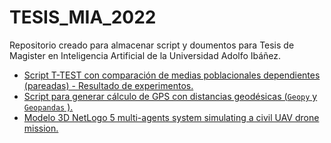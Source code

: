 # TESIS_MIA_2022
 Repositorio creado para almacenar script y doumentos para Tesis de Magister en Inteligencia Artificial de la Universidad Adolfo Ibáñez.
 
 - [Script T-TEST con comparación de medias poblacionales dependientes (pareadas) - Resultado de experimentos.](https://github.com/educarrascov/TESIS_MIA_2022/blob/main/Script/Untitled.ipynb)
 - [Script para generar cálculo de GPS con distancias geodésicas (`Geopy` y `Geopandas` ).](https://github.com/educarrascov/TESIS_MIA_2022/blob/main/Script/1.%20C%C3%A1lculo%20GPS/Calculo%20GPS.ipynb)
 - [Modelo 3D NetLogo 5 multi-agents system simulating a civil UAV drone mission.](https://github.com/educarrascov/TESIS_MIA_2022/tree/main/Script/3.%20Modelo%20Drone%20Profe%20Canessa)
